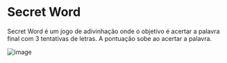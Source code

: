 # Secret Word

Secret Word é um jogo de adivinhação onde o objetivo é acertar a palavra final com 3 tentativas de letras. A pontuação sobe ao acertar a palavra.

![image](https://user-images.githubusercontent.com/80614001/199563140-215030f0-a45d-4534-a53e-9c8306c6a2ff.png)
